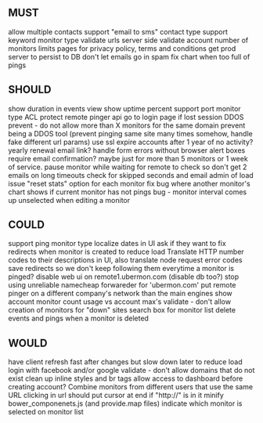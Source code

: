 MUST
----------
allow multiple contacts
support "email to sms" contact type
support keyword monitor type
validate urls server side
validate account number of monitors limits
pages for privacy policy, terms and conditions
get prod server to persist to DB
don't let emails go in spam
fix chart when too full of pings

SHOULD
----------
show duration in events view
show uptime percent
support port monitor type
ACL protect remote pinger api
go to login page if lost session
DDOS prevent - do not allow more than X monitors for the same domain
prevent being a DDOS tool (prevent pinging same site many times somehow, handle fake different url params)
use ssl
expire accounts after 1 year of no activity? yearly renewal email link?
handle form errors without browser alert boxes
require email confirmation? maybe just for more than 5 monitors or 1 week of service.
pause monitor while waiting for remote to check so don't get 2 emails on long timeouts
check for skipped seconds and email admin of load issue
"reset stats" option for each monitor
fix bug where another monitor's chart shows if current monitor has not pings
bug - monitor interval comes up unselected when editing a monitor

COULD
----------
support ping monitor type
localize dates in UI
ask if they want to fix redirects when monitor is created to reduce load
Translate HTTP number codes to their descriptions in UI, also translate node request error codes
save redirects so we don't keep following them everytime a monitor is pinged?
disable web ui on remote1.ubermon.com (disable db too?)
stop using unreliable namecheap forwareder for 'ubermon.com'
put remote pinger on a different company's network than the main engines
show account monitor count usage vs account max's
validate - don't allow creation of monitors for "down" sites
search box for monitor list
delete events and pings when a monitor is deleted

WOULD
----------
have client refresh fast after changes but slow down later to reduce load
login with facebook and/or google
validate - don't allow domains that do not exist
clean up inline styles and br tags
allow access to dashboard before creating account?
Combine monitors from different users that use the same URL
clicking in url should put cursor at end if "http://" is in it
minify bower_componenets.js (and provide.map files)
indicate which monitor is selected on monitor list
